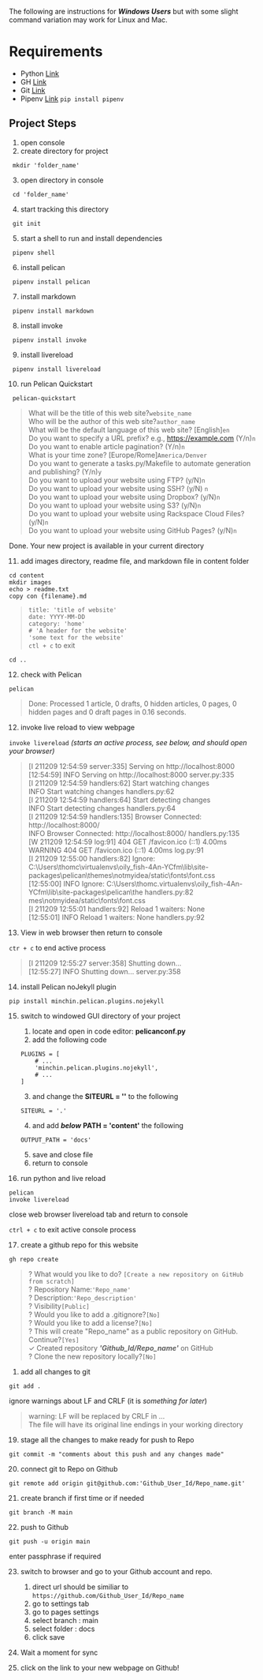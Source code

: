 The following are instructions for ***Windows Users*** but with some slight command variation may work for Linux and Mac.

# Requirements

- Python [Link](https://www.python.org/downloads/) 
- GH [Link](https://cli.github.com/manual/index) 
- Git [Link](https://git-scm.com/downloads) 
- Pipenv [Link](https://pipenv.pypa.io/en/latest/install/) `pip install pipenv`

## Project Steps 

1. open console
2. create directory for project 

` mkdir 'folder_name'` 

3. open directory in console 

` cd 'folder_name'` 

4. start tracking this directory 

` git init` 

5. start a shell to run and install dependencies 

` pipenv shell` 

6. install pelican 

` pipenv install pelican` 

7. install markdown 

` pipenv install markdown` 

8. install invoke 

` pipenv install invoke` 

9. install livereload 

` pipenv install livereload` 

10. run Pelican Quickstart 

` pelican-quickstart`  
>What will be the title of this web site?`website_name`  
>Who will be the author of this web site?`author_name`  
>What will be the default language of this web site? [English]`en`  
>Do you want to specify a URL prefix? e.g., https://example.com (Y/n)`n`  
>Do you want to enable article pagination? (Y/n)`n`  
>What is your time zone? [Europe/Rome]`America/Denver`  
>Do you want to generate a tasks.py/Makefile to automate generation and publishing? (Y/n)`y`  
>Do you want to upload your website using FTP? (y/N)`n`  
>Do you want to upload your website using SSH? (y/N) `n`  
>Do you want to upload your website using Dropbox? (y/N)`n`  
>Do you want to upload your website using S3? (y/N)`n`  
>Do you want to upload your website using Rackspace Cloud Files? (y/N)`n`  
>Do you want to upload your website using GitHub Pages? (y/N)`n`  

Done. Your new project is available in your current directory 
    
11. add images directory, readme file, and markdown file in content folder 

`cd content`  
`mkdir images`  
`echo > readme.txt`  
`copy con {filename}.md`  
>`title: 'title of website'`  
>`date: YYYY-MM-DD`  
>`category: 'home'`  
>`# 'A header for the website'`  
>`'some text for the website'`  
>`ctl + c` to exit  

`cd ..`  

12. check with Pelican 

`pelican`  
>Done: Processed 1 article, 0 drafts, 0 hidden articles, 0 pages, 0 hidden pages and 0 draft pages in 0.16 seconds.  

12. invoke live reload to view webpage 

`invoke livereload` *(starts an active process, see below, and should open your browser)*  

>[I 211209 12:54:59 server:335] Serving on http://localhost:8000  
>[12:54:59] INFO     Serving on http://localhost:8000 server.py:335  
>[I 211209 12:54:59 handlers:62] Start watching changes  
>INFO     Start watching changes handlers.py:62  
>[I 211209 12:54:59 handlers:64] Start detecting changes  
>INFO     Start detecting changes handlers.py:64  
>[I 211209 12:54:59 handlers:135] Browser Connected: http://localhost:8000/  
>INFO     Browser Connected: http://localhost:8000/ handlers.py:135  
>[W 211209 12:54:59 log:91] 404 GET /favicon.ico (::1) 4.00ms  
>WARNING  404 GET /favicon.ico (::1) 4.00ms log.py:91  
>[I 211209 12:55:00 handlers:82] Ignore: C:\Users\thomc\virtualenvs\oily_fish-4An-YCfm\lib\site- packages\pelican\themes\notmyidea/static\fonts\font.css  
>[12:55:00] INFO     Ignore: C:\Users\thomc\.virtualenvs\oily_fish-4An-YCfm\lib\site-packages\pelican\the handlers.py:82 mes\notmyidea/static\fonts\font.css  
>[I 211209 12:55:01 handlers:92] Reload 1 waiters: None  
>[12:55:01] INFO     Reload 1 waiters: None handlers.py:92  

13. View in web browser then return to console  

`ctr + c` to end active process  
>[I 211209 12:55:27 server:358] Shutting down...  
>[12:55:27] INFO     Shutting down... server.py:358  
    
14. install Pelican noJekyll plugin 

`pip install minchin.pelican.plugins.nojekyll`  

15. switch to windowed GUI directory of your project 
    1. locate and open in code editor: **pelicanconf.py** 
    2. add the following code 

    ```
    PLUGINS = [
        # ...
        'minchin.pelican.plugins.nojekyll',
        # ...
    ]
    ``` 

    3. and change the **SITEURL = ''** to the following  

    `SITEURL = '.'`  

    4. and add ***below*** **PATH = 'content'** the following

    `OUTPUT_PATH = 'docs'`  

    5. save and close file 
    6. return to console

16. run python and live reload 

`pelican`  
`invoke livereload`  

close web browser livereload tab and return to console  

`ctrl + c` to exit active console process  

17. create a github repo for this website 

`gh repo create`  

>? What would you like to do? `[Create a new repository on GitHub from scratch]`  
>? Repository Name:`'Repo_name'`  
>? Description:`'Repo_description'`   
>? Visibility`[Public]`  
>? Would you like to add a .gitignore?`[No]`  
>? Would you like to add a license?`[No]`  
>? This will create "Repo_name" as a public repository on GitHub. Continue?`[Yes]`  
>✓ Created repository ***'Github_Id/Repo_name'*** on GitHub  
>? Clone the new repository locally?`[No]`  

1. add all changes to git 

`git add .`  

ignore warnings about LF and CRLF (it is *something for later*)

>warning: LF will be replaced by CRLF in ...  
>The file will have its original line endings in your working directory  

19. stage all the changes to make ready for push to Repo 

`git commit -m "comments about this push and any changes made"`  

20. connect git to Repo on Github 

`git remote add origin git@github.com:'Github_User_Id/Repo_name.git'`   

21. create branch if first time or if needed 

`git branch -M main`  

22. push to Github 

`git push -u origin main`  

enter passphrase if required 

23. switch to browser and go to your Github account and repo. 
    1. direct url should be similiar to `https://github.com/Github_User_Id/Repo_name` 
    2. go to settings tab 
    3. go to pages settings 
    4. select branch : main 
    5. select folder : docs 
    6. click save  

24. Wait a moment for sync 
25. click on the link to your new webpage on Github! 
